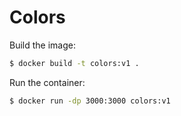# Colors

Build the image:

```bash
$ docker build -t colors:v1 .
```

Run the container:

```bash
$ docker run -dp 3000:3000 colors:v1
```